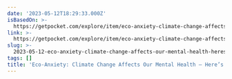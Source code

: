 ```yaml
---
date: '2023-05-12T18:29:33.000Z'
isBasedOn: >-
  https://getpocket.com/explore/item/eco-anxiety-climate-change-affects-our-mental-health-here-s-how-to-cope?utm_source=pocket-newtab
link: >-
  https://getpocket.com/explore/item/eco-anxiety-climate-change-affects-our-mental-health-here-s-how-to-cope?utm_source=pocket-newtab
slug: >-
  2023-05-12-eco-anxiety-climate-change-affects-our-mental-health-heres-how-to-cope
tags: []
title: 'Eco-Anxiety: Climate Change Affects Our Mental Health – Here’s How to Cope'
---
```


